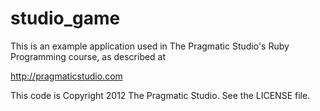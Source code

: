 # studio_game

This is an example application used in The Pragmatic Studio's 
Ruby Programming course, as described at

  http://pragmaticstudio.com

This code is Copyright 2012 The Pragmatic Studio. See the LICENSE file.
